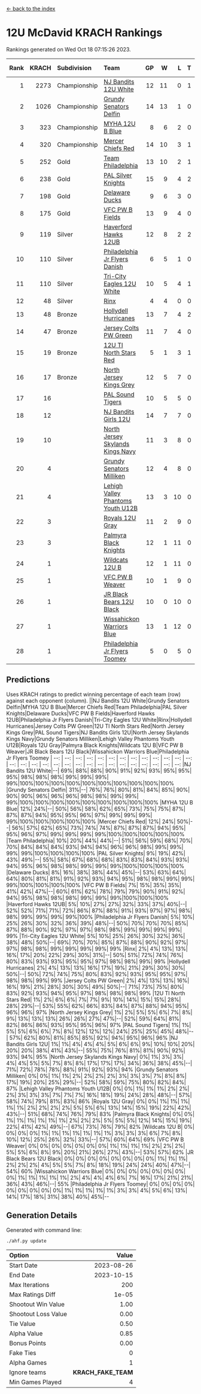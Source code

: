 [<- back to the index](readme.md)
# 12U McDavid KRACH Rankings
Rankings generated on Wed Oct 18 07:15:26 2023.

Rank|KRACH|Subdivision|Team|GP|W|L|T|OTW|OTL|SoS|Exp Wins|Win Diff
---:|---:|:---|:---|---:|---:|---:|---:|---:|---:|---:|---:|---:
1|2273|Championship|[NJ Bandits 12U White](https://gamesheetstats.com/seasons/3659/teams/140510/schedule)|12|11|0|1|1|0|126|12.3|-0.0
2|1026|Championship|[Grundy Senators Delfin](https://gamesheetstats.com/seasons/3659/teams/140501/schedule)|14|13|1|0|0|0|96|13.9|0.0
3|323|Championship|[MYHA 12U B Blue](https://gamesheetstats.com/seasons/3659/teams/140509/schedule)|8|6|2|0|1|0|189|6.9|0.0
4|320|Championship|[Mercer Chiefs Red](https://gamesheetstats.com/seasons/3659/teams/140508/schedule)|14|10|3|1|0|0|406|11.3|-0.0
5|252|Gold|[Team Philadelphia](https://gamesheetstats.com/seasons/3659/teams/140520/schedule)|13|10|2|1|0|0|133|11.4|0.0
6|238|Gold|[PAL Silver Knights](https://gamesheetstats.com/seasons/3659/teams/140514/schedule)|15|9|4|2|0|0|754|10.8|-0.0
7|198|Gold|[Delaware Ducks](https://gamesheetstats.com/seasons/3659/teams/140500/schedule)|9|6|3|0|0|0|327|6.9|0.0
8|175|Gold|[VFC PW B Fields](https://gamesheetstats.com/seasons/3659/teams/140522/schedule)|13|9|4|0|0|1|298|9.9|0.0
9|119|Silver|[Haverford Hawks 12UB](https://gamesheetstats.com/seasons/3659/teams/140503/schedule)|12|8|2|2|0|0|272|9.9|0.0
10|110|Silver|[Philadelphia Jr Flyers Danish](https://gamesheetstats.com/seasons/3659/teams/140517/schedule)|6|5|1|0|0|0|54|5.9|0.0
11|110|Silver|[Tri-City Eagles 12U White](https://gamesheetstats.com/seasons/3659/teams/140521/schedule)|10|5|4|1|0|0|257|6.4|0.0
12|48|Silver|[Rinx](https://gamesheetstats.com/seasons/3659/teams/142538/schedule)|4|4|0|0|0|0|1|4.9|0.0
13|48|Bronze|[Hollydell Hurricanes](https://gamesheetstats.com/seasons/3659/teams/140504/schedule)|13|7|4|2|0|1|86|8.9|0.0
14|47|Bronze|[Jersey Colts PW Green](https://gamesheetstats.com/seasons/3659/teams/140505/schedule)|11|7|4|0|0|0|82|7.9|0.0
15|19|Bronze|[12U TI North Stars Red](https://gamesheetstats.com/seasons/3659/teams/140499/schedule)|5|1|3|1|0|0|104|2.4|0.0
16|17|Bronze|[North Jersey Kings Grey](https://gamesheetstats.com/seasons/3659/teams/140512/schedule)|12|5|7|0|0|0|164|5.9|0.0
17|16||[PAL Sound Tigers](https://gamesheetstats.com/seasons/3659/teams/140515/schedule)|10|5|5|0|0|0|374|5.9|0.0
18|12||[NJ Bandits Girls 12U](https://gamesheetstats.com/seasons/3659/teams/140511/schedule)|14|7|7|0|0|0|58|7.9|0.0
19|10||[North Jersey Skylands Kings Navy](https://gamesheetstats.com/seasons/3659/teams/140513/schedule)|11|3|8|0|1|0|368|3.9|0.0
20|4||[Grundy Senators Milliken](https://gamesheetstats.com/seasons/3659/teams/140502/schedule)|12|4|8|0|0|0|63|4.9|0.0
21|4||[Lehigh Valley Phantoms Youth U12B](https://gamesheetstats.com/seasons/3659/teams/140507/schedule)|13|3|10|0|0|0|140|3.9|0.0
22|3||[Royals 12U Gray](https://gamesheetstats.com/seasons/3659/teams/140519/schedule)|11|2|9|0|0|1|240|2.9|0.0
23|3||[Palmyra Black Knights](https://gamesheetstats.com/seasons/3659/teams/140516/schedule)|12|1|11|0|0|0|141|1.9|0.0
24|1||[Wildcats 12U B](https://gamesheetstats.com/seasons/3659/teams/140524/schedule)|12|1|11|0|0|0|412|1.9|0.0
25|1||[VFC PW B Weaver](https://gamesheetstats.com/seasons/3659/teams/140523/schedule)|10|1|9|0|1|0|127|1.9|0.0
26|1||[JR Black Bears 12U Black](https://gamesheetstats.com/seasons/3659/teams/140506/schedule)|10|0|10|0|0|0|226|0.9|0.0
27|1||[Wissahickon Warriors Blue](https://gamesheetstats.com/seasons/3659/teams/140525/schedule)|13|1|12|0|0|1|194|1.9|0.0
28|1||[Philadelphia Jr Flyers Toomey](https://gamesheetstats.com/seasons/3659/teams/140518/schedule)|5|0|5|0|0|0|53|0.9|0.0

## Predictions
Uses KRACH ratings to predict winning percentage of each team (row) against each opponent (column).
||NJ Bandits 12U White|Grundy Senators Delfin|MYHA 12U B Blue|Mercer Chiefs Red|Team Philadelphia|PAL Silver Knights|Delaware Ducks|VFC PW B Fields|Haverford Hawks 12UB|Philadelphia Jr Flyers Danish|Tri-City Eagles 12U White|Rinx|Hollydell Hurricanes|Jersey Colts PW Green|12U TI North Stars Red|North Jersey Kings Grey|PAL Sound Tigers|NJ Bandits Girls 12U|North Jersey Skylands Kings Navy|Grundy Senators Milliken|Lehigh Valley Phantoms Youth U12B|Royals 12U Gray|Palmyra Black Knights|Wildcats 12U B|VFC PW B Weaver|JR Black Bears 12U Black|Wissahickon Warriors Blue|Philadelphia Jr Flyers Toomey
| --: | --: | --: | --: | --: | --: | --: | --: | --: | --: | --: | --: | --: | --: | --: | --: | --: | --: | --: | --: | --: | --: | --: | --: | --: | --: | --: | --: | --: 
|NJ Bandits 12U White|--| 69%| 88%| 88%| 90%| 91%| 92%| 93%| 95%| 95%| 95%| 98%| 98%| 98%| 99%| 99%| 99%| 99%|100%|100%|100%|100%|100%|100%|100%|100%|100%|100%
|Grundy Senators Delfin| 31%|--| 76%| 76%| 80%| 81%| 84%| 85%| 90%| 90%| 90%| 96%| 96%| 96%| 98%| 98%| 99%| 99%| 99%|100%|100%|100%|100%|100%|100%|100%|100%|100%
|MYHA 12U B Blue| 12%| 24%|--| 50%| 56%| 58%| 62%| 65%| 73%| 75%| 75%| 87%| 87%| 87%| 94%| 95%| 95%| 96%| 97%| 99%| 99%| 99%| 99%|100%|100%|100%|100%|100%
|Mercer Chiefs Red| 12%| 24%| 50%|--| 56%| 57%| 62%| 65%| 73%| 74%| 74%| 87%| 87%| 87%| 94%| 95%| 95%| 96%| 97%| 99%| 99%| 99%| 99%|100%|100%|100%|100%|100%
|Team Philadelphia| 10%| 20%| 44%| 44%|--| 51%| 56%| 59%| 68%| 70%| 70%| 84%| 84%| 84%| 93%| 94%| 94%| 96%| 96%| 98%| 99%| 99%| 99%| 99%|100%|100%|100%|100%
|PAL Silver Knights|  9%| 19%| 42%| 43%| 49%|--| 55%| 58%| 67%| 68%| 68%| 83%| 83%| 84%| 93%| 93%| 94%| 95%| 96%| 98%| 98%| 99%| 99%| 99%|100%|100%|100%|100%
|Delaware Ducks|  8%| 16%| 38%| 38%| 44%| 45%|--| 53%| 63%| 64%| 64%| 80%| 81%| 81%| 91%| 92%| 93%| 94%| 95%| 98%| 98%| 99%| 99%| 99%|100%|100%|100%|100%
|VFC PW B Fields|  7%| 15%| 35%| 35%| 41%| 42%| 47%|--| 60%| 61%| 62%| 78%| 79%| 79%| 90%| 91%| 92%| 94%| 95%| 98%| 98%| 98%| 99%| 99%| 99%|100%|100%|100%
|Haverford Hawks 12UB|  5%| 10%| 27%| 27%| 32%| 33%| 37%| 40%|--| 52%| 52%| 71%| 71%| 72%| 86%| 87%| 88%| 91%| 93%| 97%| 97%| 98%| 98%| 99%| 99%| 99%| 99%|100%
|Philadelphia Jr Flyers Danish|  5%| 10%| 25%| 26%| 30%| 32%| 36%| 39%| 48%|--| 50%| 70%| 70%| 70%| 85%| 87%| 88%| 90%| 92%| 97%| 97%| 98%| 98%| 99%| 99%| 99%| 99%| 99%
|Tri-City Eagles 12U White|  5%| 10%| 25%| 26%| 30%| 32%| 36%| 38%| 48%| 50%|--| 69%| 70%| 70%| 85%| 87%| 88%| 90%| 92%| 97%| 97%| 98%| 98%| 99%| 99%| 99%| 99%| 99%
|Rinx|  2%|  4%| 13%| 13%| 16%| 17%| 20%| 22%| 29%| 30%| 31%|--| 50%| 51%| 72%| 74%| 76%| 80%| 83%| 93%| 93%| 95%| 95%| 97%| 98%| 98%| 99%| 99%
|Hollydell Hurricanes|  2%|  4%| 13%| 13%| 16%| 17%| 19%| 21%| 29%| 30%| 30%| 50%|--| 50%| 72%| 74%| 75%| 80%| 83%| 92%| 93%| 95%| 95%| 97%| 98%| 98%| 99%| 99%
|Jersey Colts PW Green|  2%|  4%| 13%| 13%| 16%| 16%| 19%| 21%| 28%| 30%| 30%| 49%| 50%|--| 71%| 73%| 75%| 80%| 83%| 92%| 93%| 94%| 95%| 97%| 98%| 98%| 98%| 99%
|12U TI North Stars Red|  1%|  2%|  6%|  6%|  7%|  7%|  9%| 10%| 14%| 15%| 15%| 28%| 28%| 29%|--| 53%| 55%| 62%| 66%| 83%| 84%| 87%| 88%| 94%| 95%| 96%| 96%| 97%
|North Jersey Kings Grey|  1%|  2%|  5%|  5%|  6%|  7%|  8%|  9%| 13%| 13%| 13%| 26%| 26%| 27%| 47%|--| 52%| 59%| 64%| 81%| 82%| 86%| 86%| 93%| 95%| 95%| 96%| 97%
|PAL Sound Tigers|  1%|  1%|  5%|  5%|  6%|  6%|  7%|  8%| 12%| 12%| 12%| 24%| 25%| 25%| 45%| 48%|--| 57%| 62%| 80%| 81%| 85%| 85%| 92%| 94%| 95%| 96%| 96%
|NJ Bandits Girls 12U|  1%|  1%|  4%|  4%|  4%|  5%|  6%|  6%|  9%| 10%| 10%| 20%| 20%| 20%| 38%| 41%| 43%|--| 55%| 75%| 76%| 81%| 81%| 90%| 92%| 93%| 94%| 95%
|North Jersey Skylands Kings Navy|  0%|  1%|  3%|  3%|  4%|  4%|  5%|  5%|  7%|  8%|  8%| 17%| 17%| 17%| 34%| 36%| 38%| 45%|--| 71%| 72%| 78%| 78%| 88%| 91%| 92%| 93%| 94%
|Grundy Senators Milliken|  0%|  0%|  1%|  1%|  2%|  2%|  2%|  2%|  3%|  3%|  3%|  7%|  8%|  8%| 17%| 19%| 20%| 25%| 29%|--| 52%| 58%| 59%| 75%| 80%| 82%| 84%| 87%
|Lehigh Valley Phantoms Youth U12B|  0%|  0%|  1%|  1%|  1%|  2%|  2%|  2%|  3%|  3%|  3%|  7%|  7%|  7%| 16%| 18%| 19%| 24%| 28%| 48%|--| 57%| 58%| 74%| 79%| 81%| 83%| 86%
|Royals 12U Gray|  0%|  0%|  1%|  1%|  1%|  1%|  1%|  2%|  2%|  2%|  2%|  5%|  5%|  6%| 13%| 14%| 15%| 19%| 22%| 42%| 43%|--| 51%| 68%| 74%| 76%| 79%| 83%
|Palmyra Black Knights|  0%|  0%|  1%|  1%|  1%|  1%|  1%|  1%|  2%|  2%|  2%|  5%|  5%|  5%| 12%| 14%| 15%| 19%| 22%| 41%| 42%| 49%|--| 67%| 73%| 76%| 79%| 82%
|Wildcats 12U B|  0%|  0%|  0%|  0%|  1%|  1%|  1%|  1%|  1%|  1%|  1%|  3%|  3%|  3%|  6%|  7%|  8%| 10%| 12%| 25%| 26%| 32%| 33%|--| 57%| 60%| 64%| 69%
|VFC PW B Weaver|  0%|  0%|  0%|  0%|  0%|  0%|  0%|  1%|  1%|  1%|  1%|  2%|  2%|  2%|  5%|  5%|  6%|  8%|  9%| 20%| 21%| 26%| 27%| 43%|--| 53%| 57%| 62%
|JR Black Bears 12U Black|  0%|  0%|  0%|  0%|  0%|  0%|  0%|  0%|  1%|  1%|  1%|  2%|  2%|  2%|  4%|  5%|  5%|  7%|  8%| 18%| 19%| 24%| 24%| 40%| 47%|--| 54%| 60%
|Wissahickon Warriors Blue|  0%|  0%|  0%|  0%|  0%|  0%|  0%|  0%|  1%|  1%|  1%|  1%|  1%|  2%|  4%|  4%|  4%|  6%|  7%| 16%| 17%| 21%| 21%| 36%| 43%| 46%|--| 55%
|Philadelphia Jr Flyers Toomey|  0%|  0%|  0%|  0%|  0%|  0%|  0%|  0%|  0%|  1%|  1%|  1%|  1%|  1%|  3%|  3%|  4%|  5%|  6%| 13%| 14%| 17%| 18%| 31%| 38%| 40%| 45%|--

## Generation Details

Generated with command line:
```
./ahf.py update
```

| Option | Value |
| :----- | ----: |
| Start Date | 2023-08-26 |
| End Date | 2023-10-15 |
| Max Iterations | 200 |
| Max Ratings Diff | 1e-05 |
| Shootout Win Value | 1.00 |
| Shootout Loss Value | 0.00 |
| Tie Value | 0.50 |
| Alpha Value | 0.85 |
| Bonus Points | 0.00 |
| Fake Ties | 0 |
| Alpha Games | 1 |
| Ignore teams | __KRACH_FAKE_TEAM__ |
| Min Games Played | 4 |

